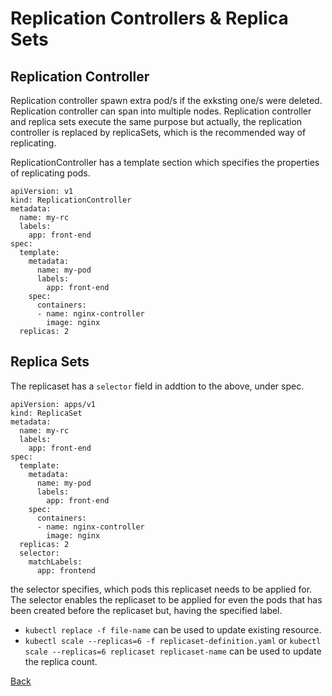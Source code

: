 # Replication Controllers & Replica Sets

## Replication Controller

Replication controller spawn extra pod/s if the exksting one/s were deleted. Replication controller can span into
multiple nodes. Replication controller and replica sets execute the same purpose but actually, the replication
controller is replaced by replicaSets, which is the recommended way of replicating.

ReplicationController has a template section which specifies the properties of replicating pods.

```
apiVersion: v1
kind: ReplicationController
metadata:
  name: my-rc
  labels:
    app: front-end
spec:
  template:
    metadata:
      name: my-pod
      labels: 
        app: front-end
    spec:
      containers:
      - name: nginx-controller
        image: nginx
  replicas: 2
```

## Replica Sets

The replicaset has a `selector` field in addtion to the above, under spec.

```
apiVersion: apps/v1
kind: ReplicaSet
metadata:
  name: my-rc
  labels:
    app: front-end
spec:
  template:
    metadata:
      name: my-pod
      labels: 
        app: front-end
    spec:
      containers:
      - name: nginx-controller
        image: nginx
  replicas: 2
  selector:
    matchLabels:
      app: frontend 
```

the selector specifies, which pods this replicaset needs to be applied for. The selector enables the replicaset to be
applied for even the pods that has been created before the replicaset but, having the specified label.

- `kubectl replace -f file-name` can be used to update existing resource.
- `kubectl scale --replicas=6 -f replicaset-definition.yaml` or `kubectl scale --replicas=6 replicaset replicaset-name`
  can be used to update the replica count.

[Back](index.md)
